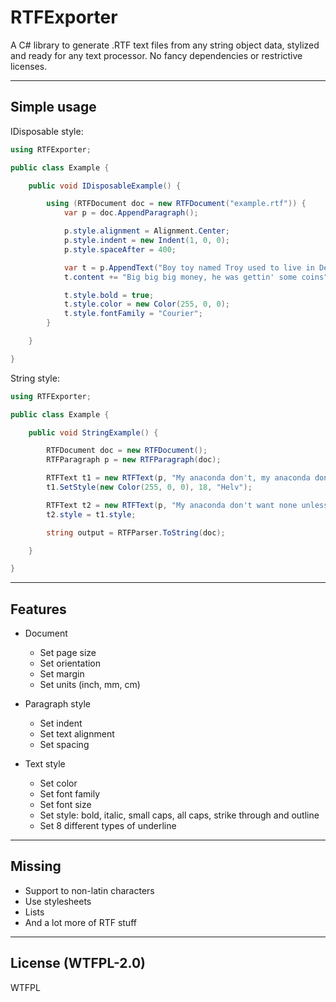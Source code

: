 # RTFExporter


A C# library to generate .RTF text files from any string object data, stylized and ready for any text processor. No fancy dependencies or restrictive licenses.


---


## Simple usage


IDisposable style:


```C#
using RTFExporter;

public class Example {

    public void IDisposableExample() {

        using (RTFDocument doc = new RTFDocument("example.rtf")) {
            var p = doc.AppendParagraph();

            p.style.alignment = Alignment.Center;
            p.style.indent = new Indent(1, 0, 0);
            p.style.spaceAfter = 400;

            var t = p.AppendText("Boy toy named Troy used to live in Detroit\n");
            t.content += "Big big big money, he was gettin' some coins";

            t.style.bold = true;
            t.style.color = new Color(255, 0, 0);
            t.style.fontFamily = "Courier";
        }

    }

}
```


String style:


```C#
using RTFExporter;

public class Example {

    public void StringExample() {

        RTFDocument doc = new RTFDocument();
        RTFParagraph p = new RTFParagraph(doc);

        RTFText t1 = new RTFText(p, "My anaconda don't, my anaconda don't\n");
        t1.SetStyle(new Color(255, 0, 0), 18, "Helv");

        RTFText t2 = new RTFText(p, "My anaconda don't want none unless you got buns, hun");
        t2.style = t1.style;

        string output = RTFParser.ToString(doc);

    }

}
```


---


## Features


- Document
    - Set page size
    - Set orientation
    - Set margin
    - Set units (inch, mm, cm)


- Paragraph style
    - Set indent
    - Set text alignment
    - Set spacing


- Text style
    - Set color
    - Set font family
    - Set font size
    - Set style: bold, italic, small caps, all caps, strike through and outline
    - Set 8 different types of underline


---


## Missing


- Support to non-latin characters
- Use stylesheets
- Lists
- And a lot more of RTF stuff


---


## License  (WTFPL-2.0)


<a href="http://www.wtfpl.net/"><img src="http://www.wtfpl.net/wp-content/uploads/2012/12/wtfpl-badge-4.png" width="80" height="15" alt="WTFPL" /></a>
